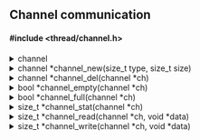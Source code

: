 <!---
This file is part of vermillion.

Vermillion is free software: you can redistribute it and/or modify it
under the terms of the GNU General Public License as published
by the Free Software Foundation, version 3.

Vermillion is distributed in the hope that it will be useful,
but WITHOUT ANY WARRANTY; without even the implied warranty of
MERCHANTABILITY or FITNESS FOR A PARTICULAR PURPOSE.
See the GNU General Public License for more details.

You should have received a copy of the GNU General Public License
along with vermillion. If not, see <https://www.gnu.org/licenses/>.
--->

## Channel communication

#### #include <thread/channel.h>

<details>
<summary>channel</summary>
Type that contains the data of a channel

</details>

<details>
<summary>channel *channel_new(size_t type, size_t size)</summary>
Creates a channel for inter-thread communication

#### Parameters
| name | description |
|------|-------------|
| type | Size of each variable to be passed |
| size | Amount of data it can hold before blocking |

#### Return value
| case | description |
|------|-------------|
| Success | Pointer to a channel |
| Failure | NULL |

</details>

<details>
<summary>channel *channel_del(channel *ch)</summary>
Frees a channel

#### Parameters
| name | description |
|------|-------------|
| t | Channel to free or NULL |

#### Return value
| case | description |
|------|-------------|
| Always | NULL |

</details>

<details>
<summary>bool *channel_empty(channel *ch)</summary>
Checks if a channel is empty

#### Parameters
| name | description |
|------|-------------|
| ch | Channel to be inspected |

#### Return value
| case | description |
|------|-------------|
| Channel is empty | true |
| Channel is not empty | false |

</details>

<details>
<summary>bool *channel_full(channel *ch)</summary>
Checks if a channel is full

#### Parameters
| name | description |
|------|-------------|
| ch | Channel to be inspected |

#### Return value
| case | description |
|------|-------------|
| Channel is full | true |
| Channel is not full | false |

</details>

<details>
<summary>size_t *channel_stat(channel *ch)</summary>
Checks how many writes can be done before blocking

#### Parameters
| name | description |
|------|-------------|
| ch | Channel to be inspected |

#### Return value
| case | description |
|------|-------------|
| Always | Writes before blocking  |

</details>

<details>
<summary>size_t *channel_read(channel *ch, void *data)</summary>
Reads from inter-thread channel

#### Threading
| notes |
|-------|
| Counts as one yield point |
| Has implicit yields |
| Doesn't work on critical |

#### Parameters
| name | description |
|------|-------------|
| ch | Channel to be read from |
| data | Pointer to where data will be written

</details>

<details>
<summary>size_t *channel_write(channel *ch, void *data)</summary>
Writes to inter-thread channel

#### Threading
| notes |
|-------|
| Counts as one yield point |
| Has implicit yields |
| Doesn't work on critical |

#### Parameters
| name | description |
|------|-------------|
| ch | Channel to be written |
| data | Pointer to where data will be read

</details>
